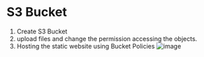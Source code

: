 # S3 Bucket
1. Create S3 Bucket
2. upload files and change the permission accessing the objects.
3. Hosting the static website using Bucket Policies
![image](https://github.com/mallikharjuna160003/30-Days-of-AWS/assets/74324685/adff3f7b-4941-4ee0-9143-0f4fa6977b51)
